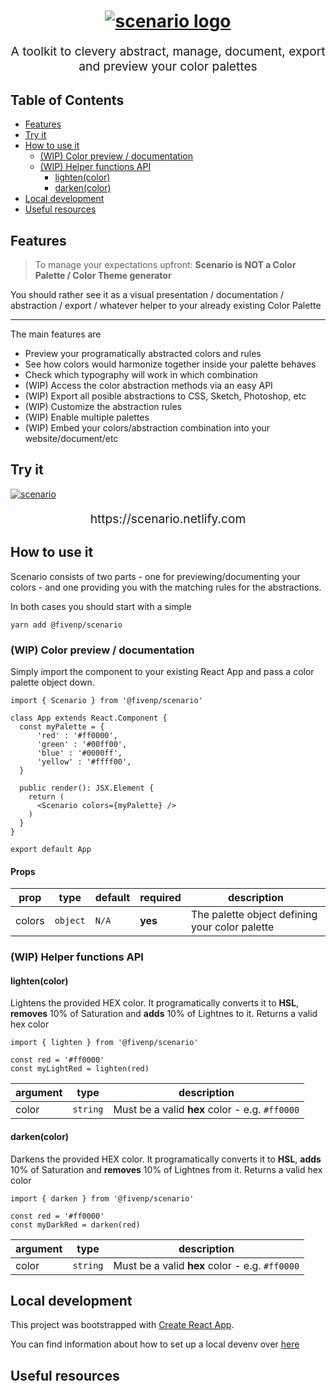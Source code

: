 <h1 align="center">
  <a href="https://scenario.netlify.com"><img src="https://user-images.githubusercontent.com/132332/52920033-968ba580-3308-11e9-8230-24fe21e3a491.png" style="border:0;max-width:100%" alt="scenario logo" title="scenario logo"></a>
  <br>
</h1>
<p align="center" style="font-size: 1.2rem;">A toolkit to clevery abstract, manage, document, export and preview your color palettes</p>

## Table of Contents

- [Features](#features)
- [Try it](#try-it)
- [How to use it](#how-to-use-it)
  * [(WIP) Color preview / documentation](#wip-color-preview--documentation)
  * [(WIP) Helper functions API](#wip-helper-functions-api)
    + [lighten(color)](#lightencolor)
    + [darken(color)](#darkencolor)
- [Local development](#local-development)
- [Useful resources](#useful-resources)

## Features

> To manage your expectations upfront: **Scenario is NOT a Color Palette / Color Theme generator**

You should rather see it as a visual presentation / documentation / abstraction / export / whatever helper to your already existing Color Palette

<hr />

The main features are

* Preview your programatically abstracted colors and rules
* See how colors would harmonize together inside your palette behaves
* Check which typography will work in which combination
* (WIP) Access the color abstraction methods via an easy API
* (WIP) Export all posible abstractions to CSS, Sketch, Photoshop, etc
* (WIP) Customize the abstraction rules
* (WIP) Enable multiple palettes
* (WIP) Embed your colors/abstraction combination into your website/document/etc

## Try it

[![scenario](https://user-images.githubusercontent.com/132332/53442167-ef45f700-3a08-11e9-99a3-9c866bc722d3.png)](https://scenario.netlify.com)

<p align="center" style="font-size: 1.2rem;">https://scenario.netlify.com</p>


## How to use it

Scenario consists of two parts - one for previewing/documenting your colors - and one providing you with the matching rules for the abstractions.

In both cases you should start with a simple

```shell
yarn add @fivenp/scenario
```

### (WIP) Color preview / documentation

Simply import the component to your existing React App and pass a color palette object down.

```tsx
import { Scenario } from '@fivenp/scenario'

class App extends React.Component {
  const myPalette = {
      'red' : '#ff0000',
      'green' : '#00ff00',
      'blue' : '#0000ff',
      'yellow' : '#ffff00',
  }

  public render(): JSX.Element {
    return (
      <Scenario colors={myPalette} />
    )
  }
}

export default App
```

#### Props

| prop             | type       | default    | required   | description
| ---------------- | ---------- | ---------- | ---------- | ----------
| colors           | `object`   | `N/A`      | **yes**    | The palette object defining your color palette

### (WIP) Helper functions API

#### lighten(color)

Lightens the provided HEX color. It programatically converts it to **HSL**, **removes** 10% of Saturation and **adds** 10% of Lightnes to it. Returns a valid hex color

```tsx
import { lighten } from '@fivenp/scenario'

const red = '#ff0000'
const myLightRed = lighten(red)

```

| argument         | type       | description
| ---------------- | ---------- | ----------
| color            | `string`   | Must be a valid **hex** color - e.g. `#ff0000`


#### darken(color)

Darkens the provided HEX color. It programatically converts it to **HSL**, **adds** 10% of Saturation and **removes** 10% of Lightnes from it. Returns a valid hex color


```tsx
import { darken } from '@fivenp/scenario'

const red = '#ff0000'
const myDarkRed = darken(red)

```

| argument         | type       | description
| ---------------- | ---------- | ----------
| color            | `string`   | Must be a valid **hex** color - e.g. `#ff0000`

## Local development

This project was bootstrapped with [Create React App](https://github.com/facebook/create-react-app).

You can find information about how to set up a local devenv over [here](https://github.com/fivenp/scenario/blob/master/CONTRIBUTING.md#setting-up-the-project-locally)

## Useful resources
